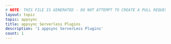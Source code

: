 ```yaml
---
# NOTE: THIS FILE IS GENERATED - DO NOT ATTEMPT TO CREATE A PULL REQUEST TO UPDATE THE DATA. 
layout: topic
topic: appsync
title: appsync Serverless Plugins
description: '1 appsync ServerLess Plugins'
count: 1
---
```

